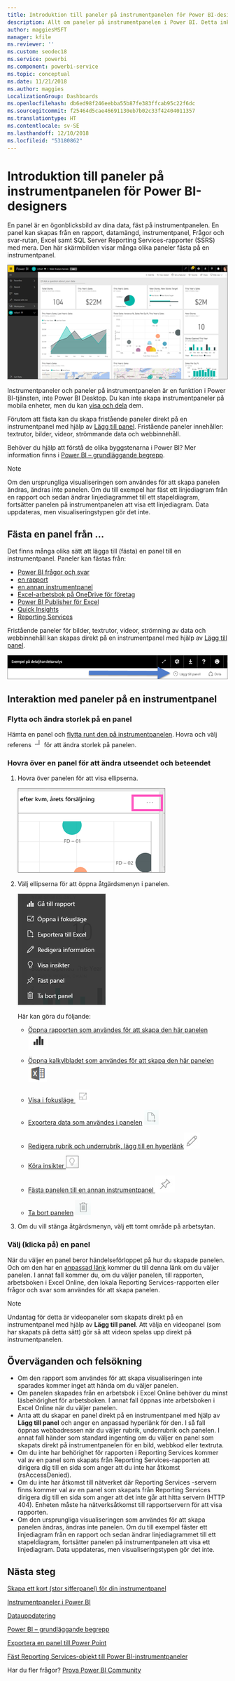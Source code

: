 ```yaml
---
title: Introduktion till paneler på instrumentpanelen för Power BI-designers
description: Allt om paneler på instrumentpanelen i Power BI. Detta inkluderar paneler som skapas från SQL Server Reporting Services-rapporter (SSRS).
author: maggiesMSFT
manager: kfile
ms.reviewer: ''
ms.custom: seodec18
ms.service: powerbi
ms.component: powerbi-service
ms.topic: conceptual
ms.date: 11/21/2018
ms.author: maggies
LocalizationGroup: Dashboards
ms.openlocfilehash: db6ed98f246eebba55b87fe383ffcab95c22f6dc
ms.sourcegitcommit: f25464d5cae46691130eb7b02c33f42404011357
ms.translationtype: HT
ms.contentlocale: sv-SE
ms.lasthandoff: 12/10/2018
ms.locfileid: "53180862"
---
```

# <a name="intro-to-dashboard-tiles-for-power-bi-designers"></a>Introduktion till paneler på instrumentpanelen för Power BI-designers

En panel är en ögonblicksbild av dina data, fäst på instrumentpanelen. En panel kan skapas från en rapport, datamängd, instrumentpanel, Frågor och svar-rutan, Excel samt SQL Server Reporting Services-rapporter (SSRS) med mera.  Den här skärmbilden visar många olika paneler fästa på en instrumentpanel.

![Power BI-instrumentpanel](media/service-dashboard-tiles/power-bi-dashboard.png)

Instrumentpaneler och paneler på instrumentpanelen är en funktion i Power BI-tjänsten, inte Power BI Desktop. Du kan inte skapa instrumentpaneler på mobila enheter, men du kan [visa och dela](mobile-apps-view-dashboard.md) dem.

Förutom att fästa kan du skapa fristående paneler direkt på en instrumentpanel med hjälp av [Lägg till panel](service-dashboard-add-widget.md). Fristående paneler innehåller: textrutor, bilder, videor, strömmande data och webbinnehåll.

Behöver du hjälp att förstå de olika byggstenarna i Power BI?  Mer information finns i [Power BI – grundläggande begrepp](service-basic-concepts.md).

> [!NOTE]
> Om den ursprungliga visualiseringen som användes för att skapa panelen ändras, ändras inte panelen.  Om du till exempel har fäst ett linjediagram från en rapport och sedan ändrar linjediagrammet till ett stapeldiagram, fortsätter panelen på instrumentpanelen att visa ett linjediagram. Data uppdateras, men visualiseringstypen gör det inte.
> 
> 

## <a name="pin-a-tile-from"></a>Fästa en panel från ...
Det finns många olika sätt att lägga till (fästa) en panel till en instrumentpanel. Paneler kan fästas från:

* [Power BI frågor och svar](service-dashboard-pin-tile-from-q-and-a.md)
* [en rapport](service-dashboard-pin-tile-from-report.md)
* [en annan instrumentpanel](service-pin-tile-to-another-dashboard.md)
* [Excel-arbetsbok på OneDrive för företag](service-dashboard-pin-tile-from-excel.md)
* [Power BI Publisher för Excel](publisher-for-excel.md)
* [Quick Insights](service-insights.md)
* [Reporting Services](https://docs.microsoft.com/sql/reporting-services/pin-reporting-services-items-to-power-bi-dashboards)

Fristående paneler för bilder, textrutor, videor, strömning av data och webbinnehåll kan skapas direkt på en instrumentpanel med hjälp av [Lägg till panel](service-dashboard-add-widget.md).

  ![Ikonen Lägg till panel](media/service-dashboard-tiles/add_widgetnew.png)

## <a name="interacting-with-tiles-on-a-dashboard"></a>Interaktion med paneler på en instrumentpanel
### <a name="move-and-resize-a-tile"></a>Flytta och ändra storlek på en panel
Hämta en panel och [flytta runt den på instrumentpanelen](service-dashboard-edit-tile.md). Hovra och välj referens ![referens](media/service-dashboard-tiles/resize-handle.jpg) för att ändra storlek på panelen.

### <a name="hover-over-a-tile-to-change-the-appearance-and-behavior"></a>Hovra över en panel för att ändra utseendet och beteendet
1. Hovra över panelen för att visa ellipserna.
   
    ![panelellips](media/service-dashboard-tiles/ellipses_new.png)
2. Välj ellipserna för att öppna åtgärdsmenyn i panelen.
   
    ![ellipsikon](media/service-dashboard-tiles/power-bi-tile-menu.png)
   
    Här kan göra du följande:
   
   * [Öppna rapporten som användes för att skapa den här panelen ](service-reports.md) ![rapportikon](media/service-dashboard-tiles/chart-icon.jpg)  
   
   * [Öppna kalkylbladet som användes för att skapa den här panelen ](service-reports.md) ![kalkylbladsikon](media/service-dashboard-tiles/power-bi-open-worksheet.png)  
     
    * [Visa i fokusläge ](service-focus-mode.md) ![fokusikon](media/service-dashboard-tiles/fullscreen-icon.jpg)  
     * [Exportera data som användes i panelen](visuals/power-bi-visualization-export-data.md) ![ikonen Exportera data](media/service-dashboard-tiles/export-icon.png)
     * [Redigera rubrik och underrubrik, lägg till en hyperlänk](service-dashboard-edit-tile.md)![redigeringsikon](media/service-dashboard-tiles/pencil-icon.jpg)
     * [Köra insikter ](service-insights.md) ![ikonen Insikter](media/service-dashboard-tiles/power-bi-insights.png)
     * [Fästa panelen till en annan instrumentpanel ](service-pin-tile-to-another-dashboard.md)
       ![fästikon](media/service-dashboard-tiles/pin-icon.jpg)
     * [Ta bort panelen](service-dashboard-edit-tile.md)
     ![borttagningsikon](media/service-dashboard-tiles/trash-icon.png)
3. Om du vill stänga åtgärdsmenyn, välj ett tomt område på arbetsytan.

### <a name="select-click-a-tile"></a>Välj (klicka på) en panel
När du väljer en panel beror händelseförloppet på hur du skapade panelen. Och om den har en [anpassad länk](service-dashboard-edit-tile.md) kommer du till denna länk om du väljer panelen. I annat fall kommer du, om du väljer panelen, till rapporten, arbetsboken i Excel Online, den lokala Reporting Services-rapporten eller frågor och svar som användes för att skapa panelen.

> [!NOTE]
> Undantag för detta är videopaneler som skapats direkt på en instrumentpanel med hjälp av **Lägg till panel**. Att välja en videopanel (som har skapats på detta sätt) gör så att videon spelas upp direkt på instrumentpanelen.   
> 
> 

## <a name="considerations-and-troubleshooting"></a>Överväganden och felsökning

* Om den rapport som användes för att skapa visualiseringen inte sparades kommer inget att hända om du väljer panelen.
* Om panelen skapades från en arbetsbok i Excel Online behöver du minst läsbehörighet för arbetsboken. I annat fall öppnas inte arbetsboken i Excel Online när du väljer panelen.
* Anta att du skapar en panel direkt på en instrumentpanel med hjälp av **Lägg till panel** och anger en anpassad hyperlänk för den. I så fall öppnas webbadressen när du väljer rubrik, underrubrik och panelen. I annat fall händer som standard ingenting om du väljer en panel som skapats direkt på instrumentpanelen för en bild, webbkod eller textruta.
* Om du inte har behörighet för rapporten i Reporting Services kommer val av en panel som skapats från Reporting Services-rapporten att dirigera dig till en sida som anger att du inte har åtkomst (rsAccessDenied).
* Om du inte har åtkomst till nätverket där Reporting Services -servern finns kommer val av en panel som skapats från Reporting Services dirigera dig till en sida som anger att det inte går att hitta servern (HTTP 404). Enheten måste ha nätverksåtkomst till rapportservern för att visa rapporten.
* Om den ursprungliga visualiseringen som användes för att skapa panelen ändras, ändras inte panelen.  Om du till exempel fäster ett linjediagram från en rapport och sedan ändrar linjediagrammet till ett stapeldiagram, fortsätter panelen på instrumentpanelen att visa ett linjediagram. Data uppdateras, men visualiseringstypen gör det inte.

## <a name="next-steps"></a>Nästa steg
[Skapa ett kort (stor sifferpanel) för din instrumentpanel](power-bi-visualization-card.md)

[Instrumentpaneler i Power BI](service-dashboards.md)  

[Datauppdatering](refresh-data.md)

[Power BI – grundläggande begrepp](service-basic-concepts.md)

[Exportera en panel till Power Point](http://blogs.msdn.com/b/powerbidev/archive/2015/09/28/integrating-power-bi-tiles-into-office-documents.aspx)

[Fäst Reporting Services-objekt till Power BI-instrumentpaneler](https://msdn.microsoft.com/library/mt604784.aspx)

Har du fler frågor? [Prova Power BI Community](http://community.powerbi.com/)

